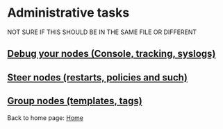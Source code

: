 # Administrative tasks

NOT SURE IF THIS SHOULD BE IN THE SAME FILE OR DIFFERENT

## [Debug your nodes (Console, tracking, syslogs)](/microServiceBus.docs/nav/administrativetasks/debugging)

## [Steer nodes (restarts, policies and such)](/microServiceBus.docs/nav/administrativetasks/steering)

## [Group nodes (templates, tags)](/microServiceBus.docs/nav/administrativetasks/grouping)

Back to home page: [Home](/microServiceBus.docs/)